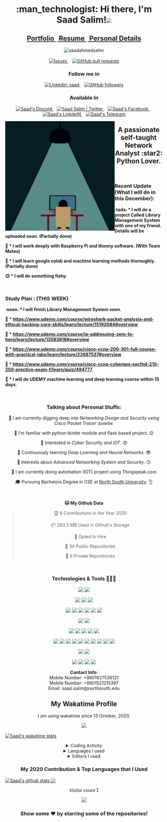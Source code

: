 <!--
*** Thanks for checking out this README Template. If you have a suggestion that would
*** make this better, please fork the repo and create a pull request or simply open
*** an issue with the tag "enhancement".
*** Thanks again! Now go create something AMAZING! :D
-->

<!--Hi Section-->

<div>
<h1 align="center">:man_technologist: Hi there, I'm Saad Salim!<img src="https://media.giphy.com/media/hvRJCLFzcasrR4ia7z/giphy.gif" width="25px"></h2>
</div>

<div>
 <h2 align="center">
  <a href="https://saadahmedsalim.github.io/Git-Profile/"> <b>Portfolio&nbsp;</b></a>
    <a href="https://saadahmedsalim.github.io/Resume-CV/"> <b>&nbsp;Resume&nbsp;</b></a>
    <a href="http://saadsalim278.byethost15.com/Bio-Data/"><b>&nbsp;Personal Details</b></a>
     <br>
 </h2>
 </div>


<!--Main Section -->
<div>
 <p align="center">
   <img src="https://komarev.com/ghpvc/?username=saadahmedsalim&label=Views&color=brightgreen&style=plastic&label=PROFILE+VIEWS" alt="saadahmedsalim" />
     <br><br>
    <a href="https://github.com/saadahmedsalim/github-readme-stats/issues">
      <img alt="Issues" src="https://img.shields.io/github/issues/saadahmedsalim/github-readme-stats?color=0088ff" />
    </a>&nbsp;&nbsp;
    <a href="https://github.com/saadahmedsalim/github-readme-stats/pulls">
      <img alt="GitHub pull requests" src="https://img.shields.io/github/issues-pr/saadahmedsalim/github-readme-stats?color=0088ff" />
    </a>   
  </p>
 <!-- Badge Section -->
 <h3 align="center">Follow me in </h3>
   <p align="center">
      <a href="https://www.linkedin.com/in/saad.salim171/">
         <img alt="Linkedin: saad" src="https://img.shields.io/badge/-saad.salim171-blue?style=flat-square&logo=Linkedin&logoColor=white&link=https://www.linkedin.com/in/saad.salim171/" />
     </a>&nbsp;&nbsp;
     <a href="https://github.com/SaadAhmedSalim">
        <img alt="GitHub followers" src="https://img.shields.io/github/followers/saadahmedsalim?label=Follow&style=social" />
    </a>
  </p>
</div> 

<!-- Available Section -->
<div>
 <h3 align="center">Available In</h3>
 <p align="center">
  <a href="https://discord.gg/BTXB5p">
    <img alt="Saad's Discord" width="22px" src="https://cdn.jsdelivr.net/npm/simple-icons@v3/icons/discord.svg" />
 </a> &nbsp;&nbsp;
 <a href="https://twitter.com/Saad__Salim">
    <img alt="Saad Salim | Twitter" width="22px" src="https://cdn.jsdelivr.net/npm/simple-icons@v3/icons/twitter.svg" />
 </a> &nbsp;&nbsp;
 <a href="https://www.facebook.com/saad.salim171">
   <img alt="Saad's Facebook" width="22px" src="https://cdn.jsdelivr.net/npm/simple-icons@v3/icons/facebook.svg" />
 </a> &nbsp;&nbsp;
 <a href="https://www.linkedin.com/in/saad-salim-a566b9160/">
   <img alt="Saad's LinkdeIN" width="22px" src="https://cdn.jsdelivr.net/npm/simple-icons@v3/icons/linkedin.svg" />
 </a> &nbsp;&nbsp;
 <a href="https://t.me/SaadSalim278">
   <img alt="Saad's Telegram" width="22px" src="https://cdn.jsdelivr.net/npm/simple-icons@v3/icons/telegram.svg" />
  </a>
 </p>
 <!-- Hacker Image -->
<img align="left" alt="GIF" src="https://github.com/SaadAhmedSalim/SaadAhmedSalim/blob/master/image/read.gif?raw=true" width="350" height="350" />
</div>


<!-- Introduction -->
<div>
    <h2 align="center">A passionate self-taught <br><b>Network Analyst</b> :star2: <b>Python Lover</b>.</h2>
  <br>
</div>
<!-- Recent News-->


### Recent Update (What I will do in this December):
 <div>
  <p>
    <b> :tada: * I will do a project Called Library Management System with one of my friend. Details will be uploaded soon. (Partially done)
  
  :pushpin: * I will work deeply with Raspberry Pi and thonny software. (With Team Mates)  

  :repeat: * I will learn google colab and machine learning methods thoroughly. (Partially done)

  :wink: * I will do something fishy.</b>
 </p><br>
</div>

### Study Plan : (THIS WEEK)
 <div>
  <p>
   <b> 
   :soon: * I will finish Library Management System soon.
  
   :pushpin: * https://www.udemy.com/course/wireshark-packet-analysis-and-ethical-hacking-core-skills/learn/lecture/15192084#overview
   
   :pushpin: * https://www.udemy.com/course/ip-addressing-zero-to-hero/learn/lecture/13583818#overview
   
   :pushpin: * https://www.udemy.com/course/cisco-ccna-200-301-full-course-with-practical-labs/learn/lecture/22687537#overview
   
   :pushpin: * https://www.udemy.com/course/cisco-ccna-cyberops-secfnd-210-250-practice-exam-f/learn/quiz/494777

   :pushpin: * I will do UDEMY machine learning and deep learning course within 15 days.</b>
  </p>
 </div>
<br>



<!-- Personal Talking-->

<div align="center">

### Talking about Personal Stuffs:

 🔭 I am currently digging deep into *Networking Design and Security using Cisco Packet Tracer* :bowtie:   

 🔭 I’m familiar with python tkinter module and flask based project. :wink:

 🤔   Interested in *Cyber Security and IOT*. :heart_eyes:

 🌱   Continuously learning  *Deep Learning and Neural Networks*. :sunglasses:

 🌱   Interests about *Advanced Networking System and Security*. :smirk:
 
 🔭 I am currently doing automation (IOT) project using Thingspeak.com

 🎓   Pursuing Bachelors Degree in CSE at [North South University](http://www.northsouth.edu/). :ok_hand:

</div>

<br>

<!-- My Github Data show-->

<div align="center">

**🐱 My Github Data** 

> 🏆 8 Contributions in the Year 2020
 > 
> 📦 393.3 MB Used in Github's Storage 
 > 
> 💼 Opted to Hire
 > 
> 📜 34 Public Repositories
 > 
> 🔑 9 Private Repositories 

</div>
<br>

<!-- Badges Show Off-->

<h3 align="center"> Technologies & Tools 🔭🚀🔥 </h3>

<div align="center">

<!-- OS -->
![](https://img.shields.io/badge/OS-Linux-informational?style=flat&logo=<LOGO_NAME>&logoColor=white&color=2bbc8a) 
![](https://img.shields.io/badge/OS-Windows-informational?style=flat&logo=<LOGO_NAME>&logoColor=white&color=2bbc8a)


<!-- Editor -->
![](https://img.shields.io/badge/Editor-Atom-informational?style=flat&logo=<LOGO_NAME>&logoColor=white&color=2bbc8a)
![](https://img.shields.io/badge/Editor-Pycharm-informational?style=flat&logo=<LOGO_NAME>&logoColor=white&color=2bbc8a)
![](https://img.shields.io/badge/Editor-Sublime-informational?style=flat&logo=<LOGO_NAME>&logoColor=white&color=2bbc8a)

<!-- Code -->

![](https://img.shields.io/badge/Code-Python-informational?style=flat&logo=<LOGO_NAME>&logoColor=white&color=2bbc8a)
![](https://img.shields.io/badge/Code-JavaScript-informational?style=flat&logo=<LOGO_NAME>&logoColor=white&color=2bbc8a)
![](https://img.shields.io/badge/Code-PHP-informational?style=flat&logo=<LOGO_NAME>&logoColor=white&color=2bbc8a)
![](https://img.shields.io/badge/Code-JAVA-informational?style=flat&logo=<LOGO_NAME>&logoColor=white&color=2bbc8a)
![](https://img.shields.io/badge/Code-C++-informational?style=flat&logo=<LOGO_NAME>&logoColor=white&color=2bbc8a)
![](https://img.shields.io/badge/Code-C-informational?style=flat&logo=<LOGO_NAME>&logoColor=white&color=2bbc8a)

<!-- Database -->
![](https://img.shields.io/badge/Database-mySQL-informational?style=flat&logo=<LOGO_NAME>&logoColor=white&color=2bbc8a)
![](https://img.shields.io/badge/Database-ORACLE-informational?style=flat&logo=<LOGO_NAME>&logoColor=white&color=2bbc8a)

<!-- Framework -->
![](https://img.shields.io/badge/Framework-Django-informational?style=flat&logo=<LOGO_NAME>&logoColor=white&color=2bbc8a)
![](https://img.shields.io/badge/Framework-Flask-informational?style=flat&logo=<LOGO_NAME>&logoColor=white&color=2bbc8a)
![](https://img.shields.io/badge/Framework-Tkinter-informational?style=flat&logo=<LOGO_NAME>&logoColor=white&color=2bbc8a)
![](https://img.shields.io/badge/Framework-Bootstrap-informational?style=flat&logo=<LOGO_NAME>&logoColor=white&color=2bbc8a)
![](https://img.shields.io/badge/Framework-Laravel-informational?style=flat&logo=<LOGO_NAME>&logoColor=white&color=2bbc8a)

<!-- Tools -->
![](https://img.shields.io/badge/Tool-Eclipse-informational?style=flat&logo=<LOGO_NAME>&logoColor=white&color=2bbc8a)
![](https://img.shields.io/badge/Tool-Codeblocks-informational?style=flat&logo=<LOGO_NAME>&logoColor=white&color=2bbc8a)
![](https://img.shields.io/badge/Tool-Netbeans-informational?style=flat&logo=<LOGO_NAME>&logoColor=white&color=2bbc8a)
![](https://img.shields.io/badge/Tool-Git-informational?style=flat&logo=<LOGO_NAME>&logoColor=white&color=2bbc8a)
![](https://img.shields.io/badge/Tool-CiscoPacketTracer-informational?style=flat&logo=<LOGO_NAME>&logoColor=white&color=2bbc8a)
![](https://img.shields.io/badge/Tool-bitbucket-informational?style=flat&logo=<LOGO_NAME>&logoColor=white&color=2bbc8a)
![](https://img.shields.io/badge/Tool-GitLab-informational?style=flat&logo=<LOGO_NAME>&logoColor=white&color=2bbc8a)
![](https://img.shields.io/badge/Tool-Trello-informational?style=flat&logo=<LOGO_NAME>&logoColor=white&color=2bbc8a)
![](https://img.shields.io/badge/Tool-Xampp-informational?style=flat&logo=<LOGO_NAME>&logoColor=white&color=2bbc8a)
![](https://img.shields.io/badge/Tool-Slack-informational?style=flat&logo=<LOGO_NAME>&logoColor=white&color=2bbc8a)

<!-- Markup -->
![](https://img.shields.io/badge/Markup-Latex-informational?style=flat&logo=<LOGO_NAME>&logoColor=white&color=2bbc8a)
![](https://img.shields.io/badge/Markup-HTML-informational?style=flat&logo=<LOGO_NAME>&logoColor=white&color=2bbc8a)

<!-- Official -->
![](https://img.shields.io/badge/Official-MS_Word-informational?style=flat&logo=<LOGO_NAME>&logoColor=white&color=2bbc8a)
![](https://img.shields.io/badge/Official-MS_Power_Point-informational?style=flat&logo=<LOGO_NAME>&logoColor=white&color=2bbc8a)
![](https://img.shields.io/badge/Official-MS_Excel-informational?style=flat&logo=<LOGO_NAME>&logoColor=white&color=2bbc8a)
![](https://img.shields.io/badge/Official-MS_Access-informational?style=flat&logo=<LOGO_NAME>&logoColor=white&color=2bbc8a)

</div>



<!--Contact Info -->

<div align="center"> 
  <b>Contact Info:</b><br>
  Mobile Number: +8801827536121 <br>
  Mobile Number: +8801521215397 <br>
  Email: saad.salim@northsouth.edu
</div>

 <!-- Wakatime Show -->

<div>
<h2 align="center">My Wakatime Profile </h2>
<p align="center">I am using wakatime since 13 October, 2020.</p>
 
 <p align="center">
    <img src="https://wakatime.com/badge/github/SaadAhmedSalim/My_Portfolio_Website.svg" />
</p>
 
 <!-- anuraghazra saadahmedsalim-->

 [![Saad's wakatime stats](https://github-readme-stats.vercel.app/api/wakatime?username=SaadSalim)](https://github.com/anuraghazra/github-readme-stats)

<p>
 <details>
 <summary align="center">Coding Activity</summary>
<img align="center" src="https://wakatime.com/share/@SaadSalim/3fed501f-440e-4b32-860d-2c65f49c5c63.svg" width="500" height="500" /></details>
 <details>
 <summary align="center">Languages I used</summary>
 <img align="center" src="https://wakatime.com/share/@SaadSalim/68fcad7e-7723-4923-b720-f729749de2cd.svg" width="500" height="500" />
 </details>
 <details>
 <summary align="center">Editors I used</summary>
 <img align="center" src="https://wakatime.com/share/@SaadSalim/04e4daca-d94c-4c14-8130-9871db69086f.svg" width="500" height="500" />
 </details>
 </p>
</div>
 
 <!-- My Contribution Card-->
 
 <div> <h3 align="center">My 2020 Contribution & Top Languages that I Used</h3>
 <p>
<a href="https://github.com/saadahmedsalim">
 <img align="center" src="https://github-readme-stats.vercel.app/api?username=saadahmedsalim&count_private=true&hide=contribs&show_icons=true&theme=radical&line_height=27" alt="Saad's github stats"/>
</a>
  <a align="center" href="https://github.com/saadahmedsalim/github-readme-stats">
  <!-- Change the `github-readme-stats.anuraghazra1.vercel.app` to `github-readme-stats.vercel.app`  -->
  <img align="center" src="https://github-readme-stats.vercel.app/api/top-langs?username=saadahmedsalim&langs_count=9&count_fork=false&theme=tokyonight" />
</a>
</p>
 </div>

<div align="center">

*Visitor count↴*

<p align="center"> 
  <img src="https://profile-counter.glitch.me/saadahmedsalim/count.svg" />
</p>


### Show some ❤️ by starring some of the repositories!

</div>
